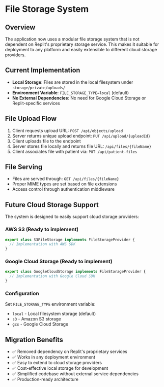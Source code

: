 # File Storage System

## Overview
The application now uses a modular file storage system that is not dependent on Replit's proprietary storage service. This makes it suitable for deployment to any platform and easily extensible to different cloud storage providers.

## Current Implementation
- **Local Storage**: Files are stored in the local filesystem under `storage/private/uploads/`
- **Environment Variable**: `FILE_STORAGE_TYPE=local` (default)
- **No External Dependencies**: No need for Google Cloud Storage or Replit-specific services

## File Upload Flow
1. Client requests upload URL: `POST /api/objects/upload`
2. Server returns unique upload endpoint: `PUT /api/upload/{uploadId}`
3. Client uploads file to the endpoint
4. Server stores file locally and returns file URL: `/api/files/{fileName}`
5. Client associates file with patient via: `PUT /api/patient-files`

## File Serving
- Files are served through: `GET /api/files/{fileName}`
- Proper MIME types are set based on file extensions
- Access control through authentication middleware

## Future Cloud Storage Support
The system is designed to easily support cloud storage providers:

### AWS S3 (Ready to implement)
```typescript
export class S3FileStorage implements FileStorageProvider {
  // Implementation with AWS SDK
}
```

### Google Cloud Storage (Ready to implement)
```typescript
export class GoogleCloudStorage implements FileStorageProvider {
  // Implementation with Google Cloud SDK
}
```

### Configuration
Set `FILE_STORAGE_TYPE` environment variable:
- `local` - Local filesystem storage (default)
- `s3` - Amazon S3 storage
- `gcs` - Google Cloud Storage

## Migration Benefits
- ✅ Removed dependency on Replit's proprietary services
- ✅ Works in any deployment environment
- ✅ Easy to extend to cloud storage providers
- ✅ Cost-effective local storage for development
- ✅ Simplified codebase without external service dependencies
- ✅ Production-ready architecture